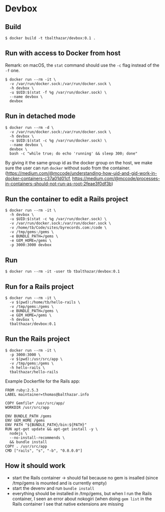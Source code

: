 # Devbox

## Build

```
$ docker build -t tbalthazar/devbox:0.1 .
```

## Run with access to Docker from host

Remark: on macOS, the `stat` command should use the `-c` flag instead of the `-f` one.

```
$ docker run --rm -it \
  -v /var/run/docker.sock:/var/run/docker.sock \
  -h devbox \
  -u $UID:$(stat -f %g /var/run/docker.sock) \
  --name devbox \
  devbox
```

## Run in detached mode

```
$ docker run --rm -d \
  -v /var/run/docker.sock:/var/run/docker.sock \
  -h devbox \
  -u $UID:$(stat -c %g /var/run/docker.sock) \
  --name devbox \
  devbox \
  bash -c "while true; do echo 'running' && sleep 300; done"
```


By giving it the same group id as the docker group on the host, we make sure the user can run `docker` without sudo from the container. (https://medium.com/@mccode/understanding-how-uid-and-gid-work-in-docker-containers-c37a01d01cf, https://medium.com/@mccode/processes-in-containers-should-not-run-as-root-2feae3f0df3b)

## Run the container to edit a Rails project

```
$ docker run --rm -it \
  -h devbox \
  -u $UID:$(stat -c %g /var/run/docker.sock) \
  -v /var/run/docker.sock:/var/run/docker.sock \
  -v /home/tb/Code/sites/byrecords.com:/code \
  -v /tmp/gems:/gems \
  -e BUNDLE_PATH=/gems \
  -e GEM_HOME=/gems \
  -p 3000:3000 devbox
```

## Run

```
$ docker run --rm -it -user tb tbalthazar/devbox:0.1
```

## Run for a Rails project

```
$ docker run --rm -it \
  -v $(pwd):/home/tb/hello-rails \
  -v /tmp/gems:/gems \
  -e BUNDLE_PATH=/gems \
  -e GEM_HOME=/gems \
  -h devbox \
  tbalthazar/devbox:0.1
```

## Run the Rails project

```
$ docker run --rm -it \
  -p 3000:3000 \
  -v $(pwd):/usr/src/app \
  -v /tmp/gems:/gems \
  -h hello-rails \
  tbalthazar/hello-rails
```

Example Dockerfile for the Rails app:

```
FROM ruby:2.5.3
LABEL maintainer=thomas@balthazar.info

COPY Gemfile* /usr/src/app/
WORKDIR /usr/src/app

ENV BUNDLE_PATH /gems
ENV GEM_HOME /gems
ENV PATH "${BUNDLE_PATH}/bin:${PATH}"
RUN apt-get update && apt-get install -y \
  nodejs \
  --no-install-recommends \
  && bundle install
COPY . /usr/src/app
CMD ["rails", "s", "-b", "0.0.0.0"]
```

## How it should work

- start the Rails container -> should fail because no gem is insalled (since /tmp/gems is mounted and is currently empty)
- start the devenv and run `bundle install`
- everything should be installed in /tmp/gems, but when I run the Rails container, I seen an error about nokogiri (when doing `gem list` in the Rails container I see that native extensions are missing
